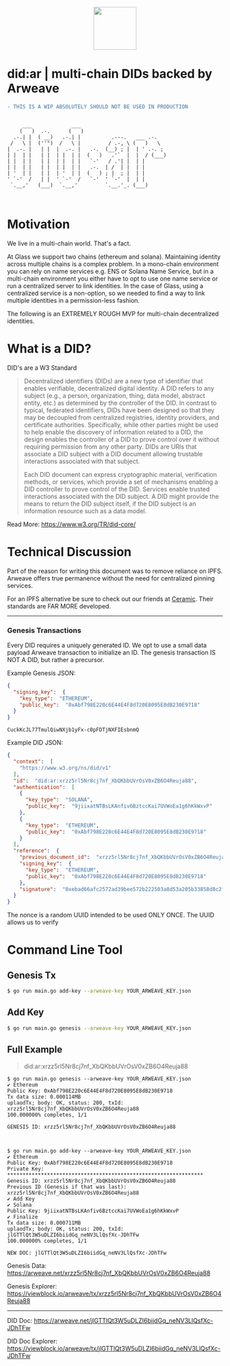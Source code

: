 <p align="center">
  <img height=100 src="https://arweave.net/sBogY_roIMJWInS0HIEi86eFGzHUnNxUzyKEdOKPWh0" />
</p>

# did:ar | multi-chain DIDs backed by Arweave

```diff
- THIS IS A WIP ABSOLUTELY SHOULD NOT BE USED IN PRODUCTION
```


```

     ___             ___                             
    (   )  .-.      (   )                            
  .-.| |  ( __)   .-.| |          .---.   ___ .-.    
 /   \ |  (''")  /   \ |         / .-, \ (   )   \   
|  .-. |   | |  |  .-. |   .-.  (__) ; |  | ' .-. ;  
| |  | |   | |  | |  | |  (   )   .'`  |  |  / (___) 
| |  | |   | |  | |  | |   `-'   / .'| |  | |        
| |  | |   | |  | |  | |   .-.  | /  | |  | |        
| '  | |   | |  | '  | |  (   ) ; |  ; |  | |        
' `-'  /   | |  ' `-'  /   `-'  ' `-'  |  | |        
 `.__,'   (___)  `.__,'         `.__.'_. (___)       
                                                     
                                                     
```

# Motivation

We live in a multi-chain world. That's a fact.

At Glass we support two chains (ethereum and solana). Maintaining identity across multiple chains is a complex problem. In a mono-chain environment you can rely on name services e.g. ENS or Solana Name Service, but in a multi-chain environment you either have to opt to use one name service or run a centralized server to link identities. In the case of Glass, using a centralized service is a non-option, so we needed to find a way to link multiple identities in a permission-less fashion. 

The following is an EXTREMELY ROUGH MVP for multi-chain decentralized identities. 

# What is a DID?

DID's are a W3 Standard

> Decentralized identifiers (DIDs) are a new type of identifier that enables verifiable, decentralized digital identity. A DID refers to any subject (e.g., a person, organization, thing, data model, abstract entity, etc.) as determined by the controller of the DID. In contrast to typical, federated identifiers, DIDs have been designed so that they may be decoupled from centralized registries, identity providers, and certificate authorities. Specifically, while other parties might be used to help enable the discovery of information related to a DID, the design enables the controller of a DID to prove control over it without requiring permission from any other party. DIDs are URIs that associate a DID subject with a DID document allowing trustable interactions associated with that subject. 
> 
> Each DID document can express cryptographic material, verification methods, or services, which provide a set of mechanisms enabling a DID controller to prove control of the DID. Services enable trusted interactions associated with the DID subject. A DID might provide the means to return the DID subject itself, if the DID subject is an information resource such as a data model.

Read More: https://www.w3.org/TR/did-core/


# Technical Discussion

Part of the reason for writing this document was to remove reliance on IPFS. Arweave offers true permanence without the need for centralized pinning services.

For an IPFS alternative be sure to check out our friends at [Ceramic](https://ceramic.network/). Their standards are FAR MORE developed. 

---

### Genesis Transactions

Every DID requires a uniquely generated ID. We opt to use a small data payload Arweave transaction to initialize an ID. The genesis transaction IS NOT A DID, but rather a precursor. 


Example Genesis JSON:

```json
{
  "signing_key":  {
    "key_type":  "ETHEREUM",
    "public_key":  "0xAbf798E220c6E44E4F8d720E8095E8dB230E9718"
  }
}
```

`CuckKcJL77TmulQiwNXjb1yFx-c0pFDTjNXFIEsbnmQ`




Example DID JSON:

```json
{
  "context":  [
    "https://www.w3.org/ns/did/v1"
  ],
  "id":  "did:ar:xrzz5rl5Nr8cj7nf_XbQKbbUVrOsV0xZB6O4Reuja88",
  "authentication":  [
    {
      "key_type":  "SOLANA",
      "public_key":  "9jiixatNTBsLKAnfiv6BztccKai7UVWoEa1g6hKkWxvP"
    },
    {
      "key_type":  "ETHEREUM",
      "public_key":  "0xAbf798E220c6E44E4F8d720E8095E8dB230E9718"
    }
  ],
  "reference":  {
    "previous_document_id":  "xrzz5rl5Nr8cj7nf_XbQKbbUVrOsV0xZB6O4Reuja88",
    "signing_key":  {
      "key_type":  "ETHEREUM",
      "public_key":  "0xAbf798E220c6E44E4F8d720E8095E8dB230E9718"
    },
    "signature":  "0xebad66afc2572ad39bee572b222503a8d53a205b33858d8c2f7f274e422033400f093d3b8667974d59fabfd10e65d5a9798f939899900318d43ded18fca2e81d01"
  }
}
```

The nonce is a random UUID intended to be used ONLY ONCE. The UUID allows us to verify 

# Command Line Tool

## Genesis Tx

``` bash
$ go run main.go add-key --arweave-key YOUR_ARWEAVE_KEY.json
```

## Add Key

```bash
$ go run main.go genesis --arweave-key YOUR_ARWEAVE_KEY.json
```

## Full Example

> did:ar:xrzz5rl5Nr8cj7nf_XbQKbbUVrOsV0xZB6O4Reuja88

```
$ go run main.go genesis --arweave-key YOUR_ARWEAVE_KEY.json
✔ Ethereum
Public Key: 0xAbf798E220c6E44E4F8d720E8095E8dB230E9718
Tx data size: 0.000114MB 
uplaodTx; body: OK, status: 200, txId: xrzz5rl5Nr8cj7nf_XbQKbbUVrOsV0xZB6O4Reuja88 
100.000000% completes, 1/1 

GENESIS ID: xrzz5rl5Nr8cj7nf_XbQKbbUVrOsV0xZB6O4Reuja88



$ go run main.go add-key --arweave-key YOUR_ARWEAVE_KEY.json
✔ Ethereum
Public Key: 0xAbf798E220c6E44E4F8d720E8095E8dB230E9718
Private Key: ****************************************************************
Genesis ID: xrzz5rl5Nr8cj7nf_XbQKbbUVrOsV0xZB6O4Reuja88
Previous ID (Genesis if that was last): xrzz5rl5Nr8cj7nf_XbQKbbUVrOsV0xZB6O4Reuja88
✔ Add Key
✔ Solana
Public Key: 9jiixatNTBsLKAnfiv6BztccKai7UVWoEa1g6hKkWxvP
✔ Finalize
Tx data size: 0.000711MB 
uplaodTx; body: OK, status: 200, txId: jlGTTlQt3W5uDLZI6biidGq_neNV3LlQsfXc-JDhTFw 
100.000000% completes, 1/1 

NEW DOC: jlGTTlQt3W5uDLZI6biidGq_neNV3LlQsfXc-JDhTFw

```

Genesis Data: https://arweave.net/xrzz5rl5Nr8cj7nf_XbQKbbUVrOsV0xZB6O4Reuja88

  
Genesis Explorer: https://viewblock.io/arweave/tx/xrzz5rl5Nr8cj7nf_XbQKbbUVrOsV0xZB6O4Reuja88

---
  

DID Doc: https://arweave.net/jlGTTlQt3W5uDLZI6biidGq_neNV3LlQsfXc-JDhTFw


DID Doc Explorer: https://viewblock.io/arweave/tx/jlGTTlQt3W5uDLZI6biidGq_neNV3LlQsfXc-JDhTFw
